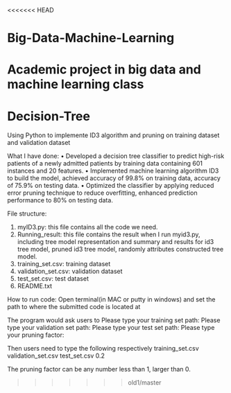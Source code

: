 <<<<<<< HEAD
# Big-Data-Machine-Learning
Academic project in big data and machine learning class
=======
# Decision-Tree
Using Python to implemente ID3 algorithm and pruning on training dataset and validation dataset

What I have done:
•	Developed a decision tree classifier to predict high-risk patients of a newly admitted patients by training data containing 601 instances and 20 features.
•	Implemented machine learning algorithm ID3 to build the model, achieved accuracy of 99.8% on training data, accuracy of 75.9% on testing data.
•	Optimized the classifier by applying reduced error pruning technique to reduce overfitting, enhanced prediction performance to 80% on testing data.


File structure:
1. myID3.py: this file contains all the code we need.
2. Running_result: this file contains the result when I run myid3.py, including tree model representation and summary and results for id3 tree model, pruned id3 tree model, randomly attributes constructed tree model.
3. training_set.csv: training dataset
4. validation_set.csv: validation dataset
5. test_set.csv: test dataset
6. README.txt

How to run code:
Open terminal(in MAC or putty in windows) and set the path to where the submitted code is located at

The program would ask users to 
Please type your training set path: 
Please type your validation set path: 
Please type your test set path: 
Please type your pruning factor: 

Then users need to type the following respectively
training_set.csv
validation_set.csv
test_set.csv
0.2

The pruning factor can be any number less than 1, larger than 0.
>>>>>>> old1/master
